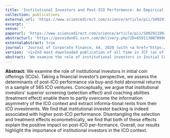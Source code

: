 ```yaml
---
title: 'Institutional Investors and Post-ICO Performance: An Empirical Analysis of Investor Returns in Initial Coin Offerings (ICOs)'
collection: publications
external_url: 'https://www.sciencedirect.com/science/article/pii/S0929119920301231#bb0380'
excerpt: ''
venue: ''
paperurl: 'https://www.sciencedirect.com/science/article/pii/S0929119920301231#bb0380'
abstracturl: 'https://poseidon01.ssrn.com/delivery.php?ID=659113087090030100005102104070075095007085007037003090100005015104097065091127069102026056048010010036110095097024091086119000104006091005020068013086028125075065004004007050007011104023066114102027119004088072029009070124006126024126074012091007026081&EXT=pdf'
externalabstract: true
journal: 'Journal of Corporate Finance, 64, 2020 (with <a href="https://scholar.google.de/citations?user=7jgtz_MAAAAJ&amp;hl=en">C. Fisch</a>)'
version: '<i>2nd most downloaded publication of all time in JCF (as of 10/2020)</i>'
abstract: 'We examine the role of institutional investors in Initial Coin Offerings (ICOs). Taking a financial investor’s perspective, we assess the determinants of post-ICO performance via buy-and-hold abnormal returns in a sample of 565 ICO ventures. Conceptually, we argue that institutional investors’ superior screening (selection effect) and coaching abilities (treatment effect) enable them to partly overcome the information asymmetry of the ICO context and extract informational rents from their ICO investments. We find that institutional investor backing is indeed associated with higher post-ICO performance. Disentangling the selection and treatment effects econometrically, we find that both of these effects explain the positive impact on post-ICO per-formance. Overall, our results highlight the importance of institutional investors in the ICO context.'
---
```


<strong>Abstract:</strong> We examine the role of institutional investors in initial coin offerings (ICOs). Taking a financial investor’s perspective, we assess the determinants of post-ICO performance via buy-and-hold abnormal returns in a sample of 565 ICO ventures. Conceptually, we argue that institutional investors’ superior screening (selection effect) and coaching abilities (treatment effect) enable them to partly overcome the information asymmetry of the ICO context and extract informa-tional rents from their ICO investments. We find that institutional investor backing is indeed associated with higher post-ICO performance. Disentangling the selection and treatment effects econometrically, we find that both of these effects explain the positive impact on post-ICO per-formance. Overall, our results highlight the importance of institutional investors in the ICO context.
